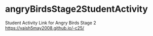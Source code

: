 # angryBirdsStage2StudentActivity
Student Activity Link for Angry Birds Stage 2
https://vaish5may2008.github.io/-c25/
